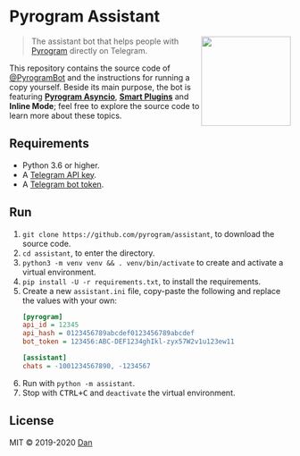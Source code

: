 # Pyrogram Assistant

<img src="https://i.imgur.com/JyxrStE.png" width="160" align="right">

> The assistant bot that helps people with [Pyrogram](//github.com/pyrogram/pyrogram) directly on Telegram.

This repository contains the source code of [@PyrogramBot](//t.me/pyrogrambot) and the instructions for running a
copy yourself. Beside its main purpose, the bot is featuring [**Pyrogram Asyncio**](//github.com/pyrogram/pyrogram/issues/181),
[**Smart Plugins**](//docs.pyrogram.org/topics/smart-plugins) and **Inline Mode**; feel free to explore the source code to
learn more about these topics.

## Requirements

- Python 3.6 or higher.
- A [Telegram API key](//docs.pyrogram.org/intro/setup#api-keys).
- A [Telegram bot token](//t.me/botfather).

## Run

1. `git clone https://github.com/pyrogram/assistant`, to download the source code.
2. `cd assistant`, to enter the directory.
3. `python3 -m venv venv && . venv/bin/activate` to create and activate a virtual environment.
3. `pip install -U -r requirements.txt`, to install the requirements.
4. Create a new `assistant.ini` file, copy-paste the following and replace the values with your own:
   ```ini
   [pyrogram]
   api_id = 12345
   api_hash = 0123456789abcdef0123456789abcdef
   bot_token = 123456:ABC-DEF1234ghIkl-zyx57W2v1u123ew11

   [assistant]
   chats = -1001234567890, -1234567
   ```
5. Run with `python -m assistant`.
6. Stop with <kbd>CTRL+C</kbd> and `deactivate` the virtual environment.

## License

MIT © 2019-2020 [Dan](//github.com/delivrance)